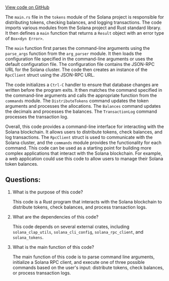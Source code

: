 [View code on GitHub](https://github.com/solana-labs/solana/blob/master/tokens/src/main.rs)

The `main.rs` file in the `tokens` module of the Solana project is responsible for distributing tokens, checking balances, and logging transactions. The code imports various modules from the Solana project and Rust standard library. It then defines a `main` function that returns a `Result` object with an error type of `Box<dyn Error>`.

The `main` function first parses the command-line arguments using the `parse_args` function from the `arg_parser` module. It then loads the configuration file specified in the command-line arguments or uses the default configuration file. The configuration file contains the JSON-RPC URL for the Solana cluster. The code then creates an instance of the `RpcClient` struct using the JSON-RPC URL.

The code initializes a `Ctrl-C` handler to ensure that database changes are written before the program exits. It then matches the command specified in the command-line arguments and calls the appropriate function from the `commands` module. The `DistributeTokens` command updates the token arguments and processes the allocations. The `Balances` command updates the decimals and processes the balances. The `TransactionLog` command processes the transaction log.

Overall, this code provides a command-line interface for interacting with the Solana blockchain. It allows users to distribute tokens, check balances, and log transactions. The `RpcClient` struct is used to communicate with the Solana cluster, and the `commands` module provides the functionality for each command. This code can be used as a starting point for building more complex applications that interact with the Solana blockchain. For example, a web application could use this code to allow users to manage their Solana token balances.
## Questions: 
 1. What is the purpose of this code?
    
    This code is a Rust program that interacts with the Solana blockchain to distribute tokens, check balances, and process transaction logs.

2. What are the dependencies of this code?
    
    This code depends on several external crates, including `solana_clap_utils`, `solana_cli_config`, `solana_rpc_client`, and `solana_tokens`.

3. What is the main function of this code?
    
    The main function of this code is to parse command line arguments, initialize a Solana RPC client, and execute one of three possible commands based on the user's input: distribute tokens, check balances, or process transaction logs.